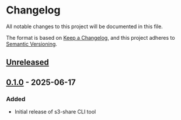 # Changelog

All notable changes to this project will be documented in this file.

The format is based on [Keep a Changelog](https://keepachangelog.com/en/1.0.0/),
and this project adheres to [Semantic Versioning](https://semver.org/spec/v2.0.0.html).

## [Unreleased]

## [0.1.0] - 2025-06-17

### Added
- Initial release of s3-share CLI tool

[Unreleased]: https://github.com/dennisconrad/s3-share/compare/v0.1.0...HEAD
[0.1.0]: https://github.com/dennisconrad/s3-share/releases/tag/v0.1.0
